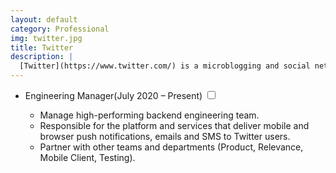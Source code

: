 ```yaml
---
layout: default
category: Professional
img: twitter.jpg
title: Twitter
description: |
  [Twitter](https://www.twitter.com/) is a microblogging and social networking service with hundreds of millions of monthly active users. At the Notifications Infrastructure team, we process up to hundreds of billions of notifications a day and are the service-of-record for email addresses and phone numbers at Twitter.
---
```


<div class="roles">
  <ul>
    <li><span class="highlight">Engineering Manager<span class="btn-xs">(July 2020 – Present)</span></span>
      <input type="checkbox" class="read-more-state" id="post-twitter-1" />
      <label for="post-twitter-1" class="btn-link btn-xs read-more-trigger"></label>
      <div class="read-more-target">
        <ul>
          <li>Manage high-performing backend engineering team.</li>
          <li>Responsible for the platform and services that deliver mobile and browser push notifications, emails and SMS to Twitter users.</li>
          <li>Partner with other teams and departments (Product, Relevance, Mobile Client, Testing).</li>
        </ul>
      </div>
  </li>
  </ul>
</div>

